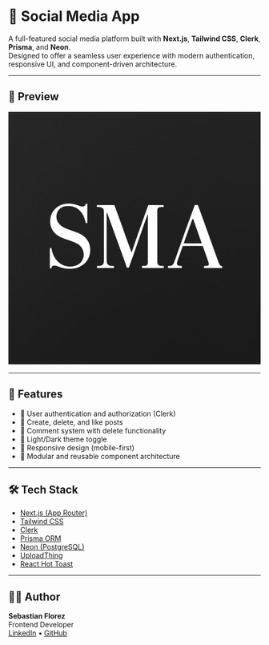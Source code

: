 # 📱 Social Media App

A full-featured social media platform built with **Next.js**, **Tailwind CSS**, **Clerk**, **Prisma**, and **Neon**.  
Designed to offer a seamless user experience with modern authentication, responsive UI, and component-driven architecture.

---

## 📸 Preview

![Social Media App Preview](./public/preview.jpg)

---

## 🚀 Features

- 🔐 User authentication and authorization (Clerk)
- 📝 Create, delete, and like posts
- 💬 Comment system with delete functionality
- 🌙 Light/Dark theme toggle
- 📱 Responsive design (mobile-first)
- 🧩 Modular and reusable component architecture

---

## 🛠️ Tech Stack

- [Next.js (App Router)](https://nextjs.org/)
- [Tailwind CSS](https://tailwindcss.com/)
- [Clerk](https://clerk.dev/)
- [Prisma ORM](https://www.prisma.io/)
- [Neon (PostgreSQL)](https://neon.tech/)
- [UploadThing](https://uploadthing.com/)
- [React Hot Toast](https://react-hot-toast.com/)

---

## 👨‍💻 Author

**Sebastian Florez**  
Frontend Developer  
[LinkedIn](https://www.linkedin.com/in/juan-sebastián-flórez-delgado-15263b311) • [GitHub](https://github.com/Seb-fd)

